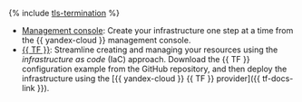 {% include [tls-termination](../../../_tutorials/security/tls-termination.md) %}

* [Management console](console.md): Create your infrastructure one step at a time from the {{ yandex-cloud }} management console.
* [{{ TF }}](terraform.md): Streamline creating and managing your resources using the _infrastructure as code_ (IaC) approach. Download the {{ TF }} configuration example from the GitHub repository, and then deploy the infrastructure using the [{{ yandex-cloud }} {{ TF }} provider]({{ tf-docs-link }}).